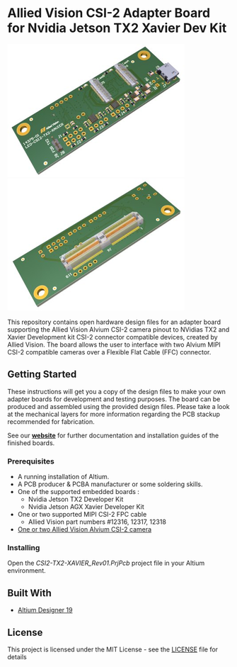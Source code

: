 # Allied Vision CSI-2 Adapter Board for Nvidia Jetson TX2  Xavier Dev Kit

![nvidia_TX2_Xavier_adapter](/Images/TX2_Xavier_Adapter_Board_1.jpg)
![nvidia_TX2_Xavier_adapter](/Images/TX2_Xavier_Adapter_Board_2.jpg)

This repository contains open hardware design files for an adapter board supporting the Allied Vision Alvium CSI-2 camera pinout to NVidias TX2 and Xavier Development kit CSI-2 connector compatible devices, created by Allied Vision.
The board allows the user to interface with two Alvium MIPI CSI-2 compatible cameras over a Flexible Flat Cable (FFC) connector.

## Getting Started

These instructions will get you a copy of the design files to make your own adapter boards for development and testing purposes. 
The board can be produced and assembled using the provided design files. Please take a look at the mechanical layers for more information regarding the PCB stackup recommended for fabrication. 

See our **[website](https://www.alliedvision.com/en/support/technical-documentation/alvium-csi-2-documentation.html)** for further documentation and installation guides of the finished boards.

### Prerequisites

* A running installation of Altium.
* A PCB producer & PCBA manufacturer or some soldering skills.
* One of the supported embedded boards :
	* Nvidia Jetson TX2 Developer Kit 	
	* Nvidia Jetson AGX Xavier Developer Kit
* One or two supported MIPI CSI-2 FPC cable
	* Allied Vision part numbers #12316, 12317, 12318
* [One or two Allied Vision Alvium CSI-2 camera](https://www.alliedvision.com/en/products/embedded-vision-cameras.html)

### Installing

Open the *CSI2-TX2-XAVIER_Rev01.PrjPcb* project file in your Altium environment.

## Built With

* [Altium Designer 19](https://www.altium.com/altium-designer/de)
 
## License

This project is licensed under the MIT License - see the [LICENSE](LICENSE) file for details
